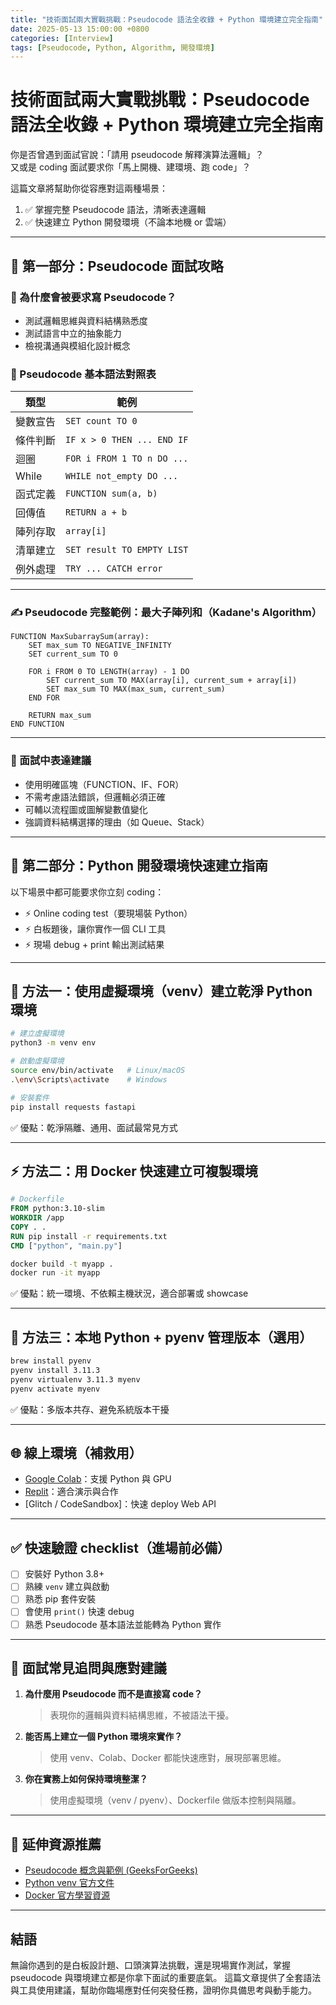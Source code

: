 ```yaml
---
title: "技術面試兩大實戰挑戰：Pseudocode 語法全收錄 + Python 環境建立完全指南"
date: 2025-05-13 15:00:00 +0800
categories: [Interview]
tags: [Pseudocode, Python, Algorithm, 開發環境]
---
```


# 技術面試兩大實戰挑戰：Pseudocode 語法全收錄 + Python 環境建立完全指南

你是否曾遇到面試官說：「請用 pseudocode 解釋演算法邏輯」？  
又或是 coding 面試要求你「馬上開機、建環境、跑 code」？

這篇文章將幫助你從容應對這兩種場景：

1. ✅ 掌握完整 Pseudocode 語法，清晰表達邏輯
2. ✅ 快速建立 Python 開發環境（不論本地機 or 雲端）

---

## 🧠 第一部分：Pseudocode 面試攻略

### 🔎 為什麼會被要求寫 Pseudocode？

- 測試邏輯思維與資料結構熟悉度
- 測試語言中立的抽象能力
- 檢視溝通與模組化設計概念

### 🧱 Pseudocode 基本語法對照表

| 類型         | 範例                         |
|--------------|------------------------------|
| 變數宣告     | `SET count TO 0`             |
| 條件判斷     | `IF x > 0 THEN ... END IF`   |
| 迴圈         | `FOR i FROM 1 TO n DO ...`   |
| While        | `WHILE not_empty DO ...`     |
| 函式定義     | `FUNCTION sum(a, b)`         |
| 回傳值       | `RETURN a + b`               |
| 陣列存取     | `array[i]`                   |
| 清單建立     | `SET result TO EMPTY LIST`   |
| 例外處理     | `TRY ... CATCH error`        |

---

### ✍️ Pseudocode 完整範例：最大子陣列和（Kadane's Algorithm）

```plaintext
FUNCTION MaxSubarraySum(array):
    SET max_sum TO NEGATIVE_INFINITY
    SET current_sum TO 0

    FOR i FROM 0 TO LENGTH(array) - 1 DO
        SET current_sum TO MAX(array[i], current_sum + array[i])
        SET max_sum TO MAX(max_sum, current_sum)
    END FOR

    RETURN max_sum
END FUNCTION
```

---

### 💬 面試中表達建議

* 使用明確區塊（FUNCTION、IF、FOR）
* 不需考慮語法錯誤，但邏輯必須正確
* 可輔以流程圖或圖解變數值變化
* 強調資料結構選擇的理由（如 Queue、Stack）

---

## 🧪 第二部分：Python 開發環境快速建立指南

以下場景中都可能要求你立刻 coding：

* ⚡ Online coding test（要現場裝 Python）
* ⚡ 白板題後，讓你實作一個 CLI 工具
* ⚡ 現場 debug + print 輸出測試結果

---

## 🧰 方法一：使用虛擬環境（venv）建立乾淨 Python 環境

```bash
# 建立虛擬環境
python3 -m venv env

# 啟動虛擬環境
source env/bin/activate   # Linux/macOS
.\env\Scripts\activate    # Windows

# 安裝套件
pip install requests fastapi
```

✅ 優點：乾淨隔離、通用、面試最常見方式

---

## ⚡ 方法二：用 Docker 快速建立可複製環境

```dockerfile
# Dockerfile
FROM python:3.10-slim
WORKDIR /app
COPY . .
RUN pip install -r requirements.txt
CMD ["python", "main.py"]
```

```bash
docker build -t myapp .
docker run -it myapp
```

✅ 優點：統一環境、不依賴主機狀況，適合部署或 showcase

---

## 🧱 方法三：本地 Python + pyenv 管理版本（選用）

```bash
brew install pyenv
pyenv install 3.11.3
pyenv virtualenv 3.11.3 myenv
pyenv activate myenv
```

✅ 優點：多版本共存、避免系統版本干擾

---

## 🌐 線上環境（補救用）

* [Google Colab](https://colab.research.google.com/)：支援 Python 與 GPU
* [Replit](https://replit.com/)：適合演示與合作
* \[Glitch / CodeSandbox]：快速 deploy Web API

---

## ✅ 快速驗證 checklist（進場前必備）

* [ ] 安裝好 Python 3.8+
* [ ] 熟練 `venv` 建立與啟動
* [ ] 熟悉 pip 套件安裝
* [ ] 會使用 `print()` 快速 debug
* [ ] 熟悉 Pseudocode 基本語法並能轉為 Python 實作

---

## 💼 面試常見追問與應對建議

1. **為什麼用 Pseudocode 而不是直接寫 code？**

   > 表現你的邏輯與資料結構思維，不被語法干擾。

2. **能否馬上建立一個 Python 環境來實作？**

   > 使用 venv、Colab、Docker 都能快速應對，展現部署思維。

3. **你在實務上如何保持環境整潔？**

   > 使用虛擬環境（venv / pyenv）、Dockerfile 做版本控制與隔離。

---

## 📘 延伸資源推薦

* [Pseudocode 概念與範例 (GeeksForGeeks)](https://www.geeksforgeeks.org/pseudocode/)
* [Python venv 官方文件](https://docs.python.org/3/library/venv.html)
* [Docker 官方學習資源](https://docs.docker.com/get-started/)

---

## 結語

無論你遇到的是白板設計題、口頭演算法挑戰，還是現場實作測試，掌握 pseudocode 與環境建立都是你拿下面試的重要底氣。
這篇文章提供了全套語法與工具使用建議，幫助你臨場應對任何突發任務，證明你具備思考與動手能力。